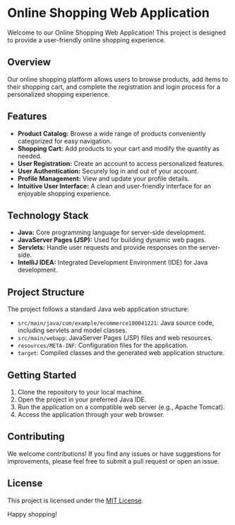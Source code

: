 # Online Shopping Web Application

Welcome to our Online Shopping Web Application! This project is designed to provide a user-friendly online shopping experience.

## Overview

Our online shopping platform allows users to browse products, add items to their shopping cart, and complete the registration and login process for a personalized shopping experience.

## Features

- **Product Catalog:** Browse a wide range of products conveniently categorized for easy navigation.
- **Shopping Cart:** Add products to your cart and modify the quantity as needed.
- **User Registration:** Create an account to access personalized features.
- **User Authentication:** Securely log in and out of your account.
- **Profile Management:** View and update your profile details.
- **Intuitive User Interface:** A clean and user-friendly interface for an enjoyable shopping experience.

## Technology Stack

- **Java:** Core programming language for server-side development.
- **JavaServer Pages (JSP):** Used for building dynamic web pages.
- **Servlets:** Handle user requests and provide responses on the server-side.
- **IntelliJ IDEA:** Integrated Development Environment (IDE) for Java development.

## Project Structure

The project follows a standard Java web application structure:

- `src/main/java/com/example/ecommerce180041221`: Java source code, including servlets and model classes.
- `src/main/webapp`: JavaServer Pages (JSP) files and web resources.
- `resources/META-INF`: Configuration files for the application.
- `target`: Compiled classes and the generated web application structure.

## Getting Started

1. Clone the repository to your local machine.
2. Open the project in your preferred Java IDE.
3. Run the application on a compatible web server (e.g., Apache Tomcat).
4. Access the application through your web browser.

## Contributing

We welcome contributions! If you find any issues or have suggestions for improvements, please feel free to submit a pull request or open an issue.

## License

This project is licensed under the [MIT License](LICENSE).

Happy shopping!

